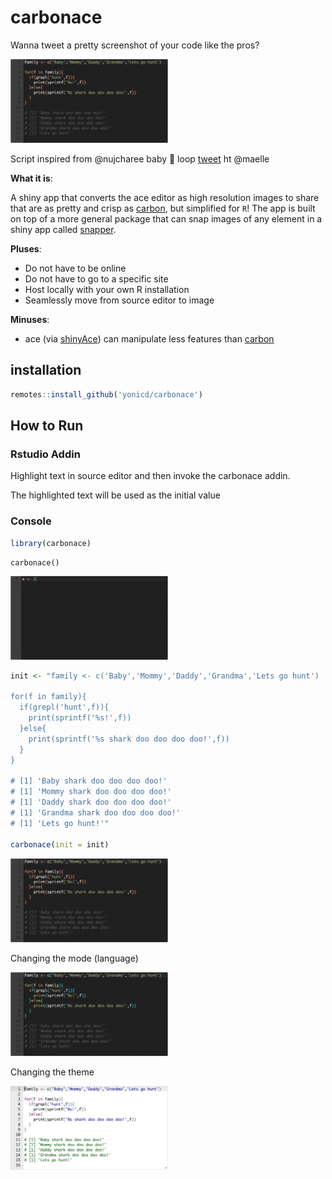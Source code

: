 # carbonace

Wanna tweet a pretty screenshot of your code like the pros?

<img src = 'inst/images/other_init_snap.png' width='50%'>

Script inspired from @nujcharee baby :shark: loop [tweet](https://twitter.com/Nujcharee/status/1102607275989049346) ht @maelle

**What it is**: 

A shiny app that converts the ace editor as high resolution images to share that are as pretty and crisp as [carbon](https://carbon.now.sh/), but simplified for `R`! The app is built on top of a more general package that can snap images of any element in a shiny app called [snapper](https://github.com/yonicd/snapper).

**Pluses**: 

  - Do not have to be online
  - Do not have to go to a specific site
  - Host locally with your own R installation
  - Seamlessly move from source editor to image

**Minuses**:

  - ace (via [shinyAce](https://github.com/trestletech/shinyAce)) can manipulate less features than [carbon](https://carbon.now.sh/)

## installation

```r
remotes::install_github('yonicd/carbonace')
```

## How to Run

### Rstudio Addin

Highlight text in source editor and then invoke the carbonace addin.

The highlighted text will be used as the initial value


### Console

```r
library(carbonace)
```

```{r}
carbonace()
```

<img src = 'inst/images/default_snap.png' width='50%'>

```r
init <- "family <- c('Baby','Mommy','Daddy','Grandma','Lets go hunt')

for(f in family){
  if(grepl('hunt',f)){
    print(sprintf('%s!',f))
  }else{
    print(sprintf('%s shark doo doo doo doo!',f))
  }
}

# [1] 'Baby shark doo doo doo doo!'
# [1] 'Mommy shark doo doo doo doo!'
# [1] 'Daddy shark doo doo doo doo!'
# [1] 'Grandma shark doo doo doo doo!'
# [1] 'Lets go hunt!'"

carbonace(init = init)
```

<img src = 'inst/images/other_init_snap.png' width='50%'>

Changing the mode (language)

<img src = 'inst/images/python_snap.png' width='50%'>

Changing the theme

<img src = 'inst/images/chrome_snap.png' width='50%'>
